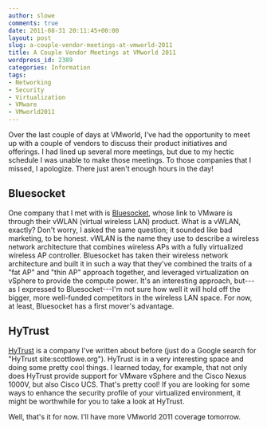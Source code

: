 ```yaml
---
author: slowe
comments: true
date: 2011-08-31 20:11:45+00:00
layout: post
slug: a-couple-vendor-meetings-at-vmworld-2011
title: A Couple Vendor Meetings at VMworld 2011
wordpress_id: 2389
categories: Information
tags:
- Networking
- Security
- Virtualization
- VMware
- VMworld2011
---
```


Over the last couple of days at VMworld, I've had the opportunity to meet up with a couple of vendors to discuss their product initiatives and offerings. I had lined up several more meetings, but due to my hectic schedule I was unable to make those meetings. To those companies that I missed, I apologize. There just aren't enough hours in the day!

## Bluesocket

One company that I met with is [Bluesocket](http://www.bluesocket.com/), whose link to VMware is through their vWLAN (virtual wireless LAN) product. What is a vWLAN, exactly? Don't worry, I asked the same question; it sounded like bad marketing, to be honest. vWLAN is the name they use to describe a wireless network architecture that combines wireless APs with a fully virtualized wireless AP controller. Bluesocket has taken their wireless network architecture and built it in such a way that they've combined the traits of a "fat AP" and "thin AP" approach together, and leveraged virtualization on vSphere to provide the compute power. It's an interesting approach, but---as I expressed to Bluesocket---I'm not sure how well it will hold off the bigger, more well-funded competitors in the wireless LAN space. For now, at least, Bluesocket has a first mover's advantage.

## HyTrust

[HyTrust](http://www.hytrust.com/) is a company I've written about before (just do a Google search for "HyTrust site:scottlowe.org"). HyTrust is in a very interesting space and doing some pretty cool things. I learned today, for example, that not only does HyTrust provide support for VMware vSphere and the Cisco Nexus 1000V, but also Cisco UCS. That's pretty cool! If you are looking for some ways to enhance the security profile of your virtualized environment, it might be worthwhile for you to take a look at HyTrust.

Well, that's it for now. I'll have more VMworld 2011 coverage tomorrow.
